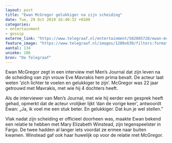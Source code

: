 ```yaml
---
layout: post
title: "Ewan McGregor gelukkiger na zijn scheiding"
date: Tue, 29 Oct 2019 16:40:32 +0100
categories: 
- entertainment 
- gossip 
externe_link: "https://www.telegraaf.nl/entertainment/502085728/ewan-mc-gregor-gelukkiger-na-zijn-scheiding"
feature_image: "https://www.telegraaf.nl/images/1200x630/filters:format(jpeg):quality(80)/cdn-kiosk-api.telegraaf.nl/711db898-fa62-11e9-a66c-02c309bc01c1.jpg"
aantal: 134
unieke: 106
bron: "De Telegraaf"
---
```


<p class="intro">Ewan McGregor zegt in een interview met Men’s Journal dat zijn leven na de scheiding van zijn vrouw Eve Mavrakis hem prima bevalt. De acteur laat weten ’zich lichter te voelen en gelukkiger te zijn’. McGregor was 22 jaar getrouwd met Mavrakis, met wie hij 4 dochters heeft.</p> <p>Als de interviewer van Men’s Journal, met wie hij eerder een gesprek heeft gehad, opmerkt dat de acteur vrolijker lijkt ’dan de vorige keer’, antwoordt Ewan: „Ja, ik voel me een stuk beter. En gelukkiger. Dat kun je wel stellen.”</p><p>Vlak nadat zijn scheiding er officieel doorheen was, maakte Ewan bekend een relatie te hebben met Mary Elizabeth Winstead, zijn tegenspeelster in Fargo. De twee hadden al langer iets voordat ze ermee naar buiten kwamen. Winstead gaf ook haar huwelijk op voor de relatie met McGregor.</p>
